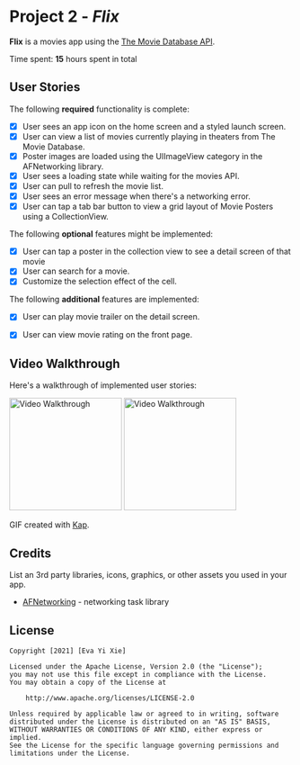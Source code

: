 # Project 2 - *Flix*

**Flix** is a movies app using the [The Movie Database API](http://docs.themoviedb.apiary.io/#).

Time spent: **15** hours spent in total

## User Stories

The following **required** functionality is complete:

- [x] User sees an app icon on the home screen and a styled launch screen.
- [x] User can view a list of movies currently playing in theaters from The Movie Database.
- [x] Poster images are loaded using the UIImageView category in the AFNetworking library.
- [x] User sees a loading state while waiting for the movies API.
- [x] User can pull to refresh the movie list.
- [x] User sees an error message when there's a networking error.
- [x] User can tap a tab bar button to view a grid layout of Movie Posters using a CollectionView.

The following **optional** features might be implemented:

- [x] User can tap a poster in the collection view to see a detail screen of that movie
- [x] User can search for a movie.
- [x] Customize the selection effect of the cell.

The following **additional** features are implemented:

- [x] User can play movie trailer on the detail screen.
- [x] User can view movie rating on the front page.


## Video Walkthrough

Here's a walkthrough of implemented user stories:

<img src='https://github.com/minzsiure/Flix/blob/main/flix_1.gif?raw=true' title='Video Walkthrough' width='200' alt='Video Walkthrough' />
<img src='https://github.com/minzsiure/Flix/blob/main/flix_2.gif?raw=true' title='Video Walkthrough' width='200' alt='Video Walkthrough' />

GIF created with [Kap](https://getkap.co/).


## Credits

List an 3rd party libraries, icons, graphics, or other assets you used in your app.

- [AFNetworking](https://github.com/AFNetworking/AFNetworking) - networking task library

## License

    Copyright [2021] [Eva Yi Xie]

    Licensed under the Apache License, Version 2.0 (the "License");
    you may not use this file except in compliance with the License.
    You may obtain a copy of the License at

        http://www.apache.org/licenses/LICENSE-2.0

    Unless required by applicable law or agreed to in writing, software
    distributed under the License is distributed on an "AS IS" BASIS,
    WITHOUT WARRANTIES OR CONDITIONS OF ANY KIND, either express or implied.
    See the License for the specific language governing permissions and
    limitations under the License.
